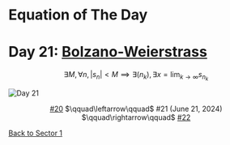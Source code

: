 # Equation of The Day

# Day 21: [Bolzano-Weierstrass](https://en.wikipedia.org/wiki/Bolzano-Weierstrass_theorem)

$$\exists M,\forall n,|s_n|<M\implies\exists(n_k),\exists x=\lim_{k\to\infty}s_{n_k}$$

<picture><img alt="Day 21" src="0021.png"></picture>

<center><a href="0020.html">#20</a> $\qquad\leftarrow\qquad$ #21 (June 21, 2024) $\qquad\rightarrow\qquad$ <a href="0022.html">#22</a></center>

[Back to Sector 1](../0-63.md)

<script src="https://utteranc.es/client.js" repo="12AbBa/eotd" issue-term="pathname" theme="github-light" crossorigin="anonymous" async> </script>